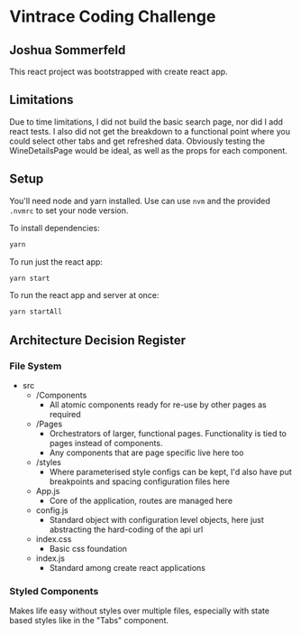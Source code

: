 # Vintrace Coding Challenge
## Joshua Sommerfeld

This react project was bootstrapped with create react app.

## Limitations
Due to time limitations, I did not build the basic search page, nor did I add react tests.
I also did not get the breakdown to a functional point where you could select other tabs and get refreshed data.
Obviously testing the WineDetailsPage would be ideal, as well as the props for each component.

## Setup
You'll need node and yarn installed. Use can use `nvm` and the provided `.nvmrc` to set your node version.

To install dependencies:
```bash
yarn
```

To run just the react app:
```bash
yarn start
```

To run the react app and server at once:
```bash
yarn startAll
```

## Architecture Decision Register
### File System
* src
    * /Components
        * All atomic components ready for re-use by other pages as required
    * /Pages
        * Orchestrators of larger, functional pages. Functionality is tied to pages instead of components.
        * Any components that are page specific live here too
    * /styles
      * Where parameterised style configs can be kept, I'd also have put breakpoints and spacing configuration files here
    * App.js
      * Core of the application, routes are managed here
    * config.js
      * Standard object with configuration level objects, here just abstracting the hard-coding of the api url
    * index.css
      * Basic css foundation
    * index.js
      * Standard among create react applications

### Styled Components
Makes life easy without styles over multiple files, especially with state based styles like in the "Tabs" component.
